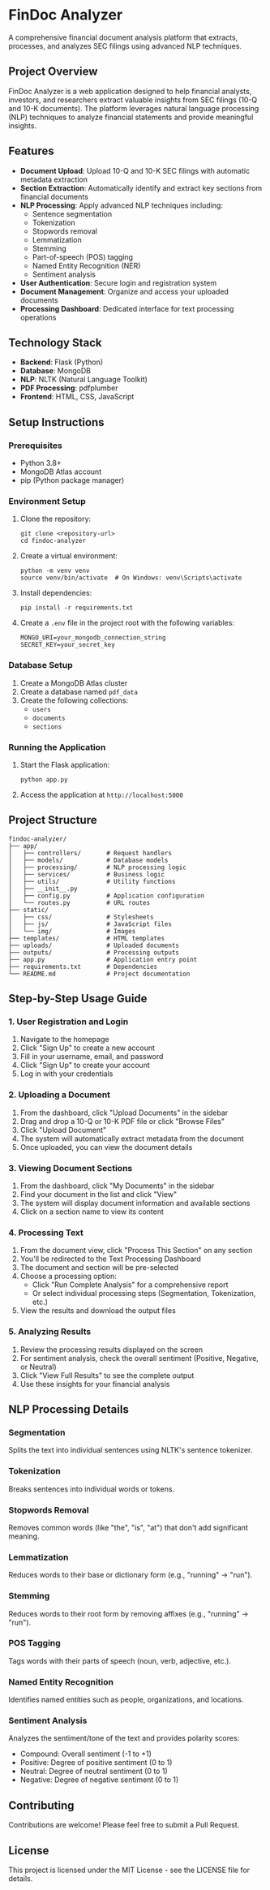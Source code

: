 # FinDoc Analyzer

A comprehensive financial document analysis platform that extracts, processes, and analyzes SEC filings using advanced NLP techniques.

## Project Overview

FinDoc Analyzer is a web application designed to help financial analysts, investors, and researchers extract valuable insights from SEC filings (10-Q and 10-K documents). The platform leverages natural language processing (NLP) techniques to analyze financial statements and provide meaningful insights.

## Features

- **Document Upload**: Upload 10-Q and 10-K SEC filings with automatic metadata extraction
- **Section Extraction**: Automatically identify and extract key sections from financial documents
- **NLP Processing**: Apply advanced NLP techniques including:
  - Sentence segmentation
  - Tokenization
  - Stopwords removal
  - Lemmatization
  - Stemming
  - Part-of-speech (POS) tagging
  - Named Entity Recognition (NER)
  - Sentiment analysis
- **User Authentication**: Secure login and registration system
- **Document Management**: Organize and access your uploaded documents
- **Processing Dashboard**: Dedicated interface for text processing operations

## Technology Stack

- **Backend**: Flask (Python)
- **Database**: MongoDB
- **NLP**: NLTK (Natural Language Toolkit)
- **PDF Processing**: pdfplumber
- **Frontend**: HTML, CSS, JavaScript

## Setup Instructions

### Prerequisites

- Python 3.8+
- MongoDB Atlas account
- pip (Python package manager)

### Environment Setup

1. Clone the repository:
   ```
   git clone <repository-url>
   cd findoc-analyzer
   ```

2. Create a virtual environment:
   ```
   python -m venv venv
   source venv/bin/activate  # On Windows: venv\Scripts\activate
   ```

3. Install dependencies:
   ```
   pip install -r requirements.txt
   ```

4. Create a `.env` file in the project root with the following variables:
   ```
   MONGO_URI=your_mongodb_connection_string
   SECRET_KEY=your_secret_key
   ```

### Database Setup

1. Create a MongoDB Atlas cluster
2. Create a database named `pdf_data`
3. Create the following collections:
   - `users`
   - `documents`
   - `sections`

### Running the Application

1. Start the Flask application:
   ```
   python app.py
   ```

2. Access the application at `http://localhost:5000`

## Project Structure

```
findoc-analyzer/
├── app/
│   ├── controllers/       # Request handlers
│   ├── models/            # Database models
│   ├── processing/        # NLP processing logic
│   ├── services/          # Business logic
│   ├── utils/             # Utility functions
│   ├── __init__.py
│   ├── config.py          # Application configuration
│   └── routes.py          # URL routes
├── static/
│   ├── css/               # Stylesheets
│   ├── js/                # JavaScript files
│   └── img/               # Images
├── templates/             # HTML templates
├── uploads/               # Uploaded documents
├── outputs/               # Processing outputs
├── app.py                 # Application entry point
├── requirements.txt       # Dependencies
└── README.md              # Project documentation
```

## Step-by-Step Usage Guide

### 1. User Registration and Login

1. Navigate to the homepage
2. Click "Sign Up" to create a new account
3. Fill in your username, email, and password
4. Click "Sign Up" to create your account
5. Log in with your credentials

### 2. Uploading a Document

1. From the dashboard, click "Upload Documents" in the sidebar
2. Drag and drop a 10-Q or 10-K PDF file or click "Browse Files"
3. Click "Upload Document"
4. The system will automatically extract metadata from the document
5. Once uploaded, you can view the document details

### 3. Viewing Document Sections

1. From the dashboard, click "My Documents" in the sidebar
2. Find your document in the list and click "View"
3. The system will display document information and available sections
4. Click on a section name to view its content

### 4. Processing Text

1. From the document view, click "Process This Section" on any section
2. You'll be redirected to the Text Processing Dashboard
3. The document and section will be pre-selected
4. Choose a processing option:
   - Click "Run Complete Analysis" for a comprehensive report
   - Or select individual processing steps (Segmentation, Tokenization, etc.)
5. View the results and download the output files

### 5. Analyzing Results

1. Review the processing results displayed on the screen
2. For sentiment analysis, check the overall sentiment (Positive, Negative, or Neutral)
3. Click "View Full Results" to see the complete output
4. Use these insights for your financial analysis

## NLP Processing Details

### Segmentation
Splits the text into individual sentences using NLTK's sentence tokenizer.

### Tokenization
Breaks sentences into individual words or tokens.

### Stopwords Removal
Removes common words (like "the", "is", "at") that don't add significant meaning.

### Lemmatization
Reduces words to their base or dictionary form (e.g., "running" → "run").

### Stemming
Reduces words to their root form by removing affixes (e.g., "running" → "run").

### POS Tagging
Tags words with their parts of speech (noun, verb, adjective, etc.).

### Named Entity Recognition
Identifies named entities such as people, organizations, and locations.

### Sentiment Analysis
Analyzes the sentiment/tone of the text and provides polarity scores:
- Compound: Overall sentiment (-1 to +1)
- Positive: Degree of positive sentiment (0 to 1)
- Neutral: Degree of neutral sentiment (0 to 1)
- Negative: Degree of negative sentiment (0 to 1)

## Contributing

Contributions are welcome! Please feel free to submit a Pull Request.

## License

This project is licensed under the MIT License - see the LICENSE file for details.
